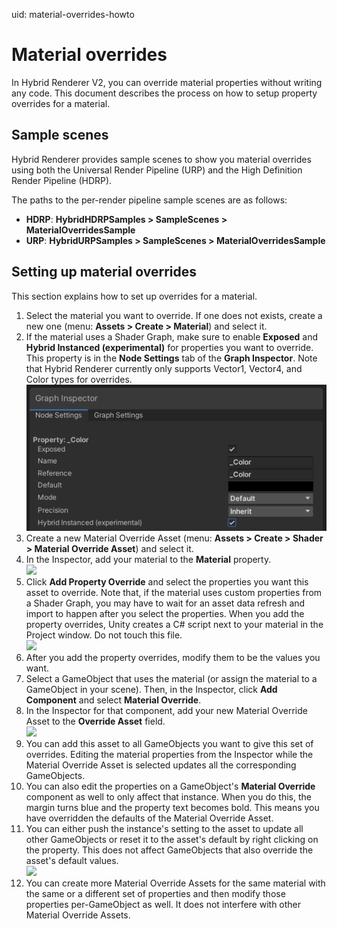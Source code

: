 uid: material-overrides-howto

# Material overrides

In Hybrid Renderer V2, you can override material properties without writing any code. This document describes the process on how to setup property overrides for a material.

## Sample scenes

Hybrid Renderer provides sample scenes to show you material overrides using both the Universal Render Pipeline (URP) and the High Definition Render Pipeline (HDRP).

The paths to the per-render pipeline sample scenes are as follows:

* **HDRP**: **HybridHDRPSamples > SampleScenes > MaterialOverridesSample**
* **URP**: **HybridURPSamples > SampleScenes > MaterialOverridesSample**

## Setting up material overrides

This section explains how to set up overrides for a material.

1. Select the material you want to override. If one does not exists, create a new one (menu: **Assets > Create > Material**) and select it. 
2. If the material uses a Shader Graph, make sure to enable **Exposed** and **Hybrid Instanced (experimental)** for properties you want to override. This property is in the **Node Settings** tab of the **Graph Inspector**. Note that Hybrid Renderer currently only supports Vector1, Vector4, and Color types for overrides.<br/>![](images/HybridInstancingProperty.png)
3. Create a new Material Override Asset (menu: **Assets > Create > Shader > Material Override Asset**) and select it.
4. In the Inspector, add your material to the **Material** property.<br/>![](images/MaterialOverrideMaterialSelect.png)
5. Click **Add Property Override** and select the properties you want this asset to override. Note that, if the  material uses custom properties from a Shader Graph, you may have to wait for an asset data refresh and import to happen after you select the properties. When you add the property overrides, Unity creates a C# script next to your material in the Project window. Do not touch this file.<br/>![](images/MaterialOverridePropertySelect.png)
6. After you add the property overrides, modify them to be the values you want.
7. Select a GameObject that uses the material (or assign the material to a GameObject in your scene). Then, in the Inspector, click **Add Component** and select **Material Override**.
8. In the Inspector for that component, add your new Material Override Asset to the **Override Asset** field.<br/>![](images/MaterialOverrideAssetSelect.png)
9. You can add this asset to all GameObjects you want to give this set of overrides. Editing the material properties from the Inspector while the Material Override Asset is selected updates all the corresponding GameObjects.
10. You can also edit the properties on a GameObject's **Material Override** component as well to only affect that instance. When you do this, the margin turns blue and the property text becomes bold. This means you have overridden the defaults of the Material Override Asset.
11. You can either push the instance's setting to the asset to update all other GameObjects or reset it to the asset's default by right clicking on the property. This does not affect GameObjects that also override the asset's default values.<br/>![](images/MaterialOverridePerInstance.png)
12. You can create more Material Override Assets for the same material with the same or a different set of properties and then modify those properties per-GameObject as well. It does not interfere with other Material Override Assets.

